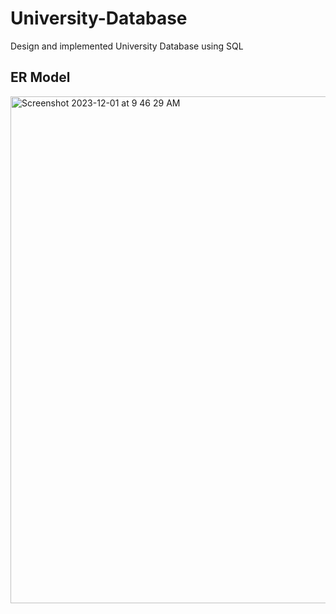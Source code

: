 # University-Database
Design and implemented University Database using SQL

## ER Model
<img width="811" alt="Screenshot 2023-12-01 at 9 46 29 AM" src="https://github.com/AlenkaTang1/University-Database/assets/112491096/10caeeb0-c09a-478a-ba44-7dbd5a39b277">
